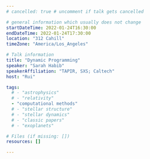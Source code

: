 ```yaml
---
# cancelled: true # uncomment if talk gets cancelled

# general information which usually does not change
startDateTime: 2022-01-24T16:30:00
endDateTime: 2022-01-24T17:30:00
location: "312 Cahill"
timeZone: "America/Los_Angeles"

# Talk information
title: "Dynamic Programming"
speaker: "Sarah Habib"
speakerAffiliation: "TAPIR, SXS; Caltech"
host: "Rui"

tags:
  # - "astrophysics"
  # - "relativity"
  - "computational methods"
  # - "stellar structure"
  # - "stellar dynamics"
  # - "classic papers"
  # - "exoplanets"

# Files (if missing: [])
resources: []

---
```



